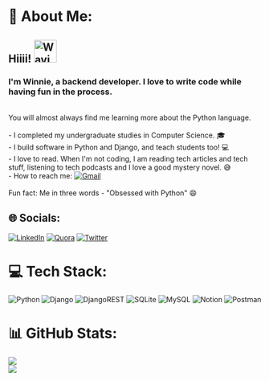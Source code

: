 # 💫 About Me:
## Hiiii! <img src="https://raw.githubusercontent.com/nixin72/nixin72/master/wave.gif" alt="Waving hand animated gif" height="45" width="45" style="max-width: 100%; display: inline-block;" data-target="animated-image.originalImage">  <br><h3>I'm Winnie, a backend developer. I love to write code while having fun in the process.</h3> <br>You will almost always find me learning more about the Python language.<br><br>- I completed my undergraduate studies in Computer Science. :mortar_board: <br>- I build software in Python and Django, and teach students too! :computer: <br>- I love to read. When I'm not coding, I am reading tech articles and tech stuff, listening to tech podcasts and I love a good mystery novel. :sweat_smile:<br>- How to reach me: [![Gmail](https://img.shields.io/badge/Gmail-D14836?style=flat&logo=gmail&logoColor=white)](mailto:winifredigboama@gmail.com)  <br><br>Fun fact: Me in three words - "Obsessed with Python" :smile: <br>


## 🌐 Socials:
[![LinkedIn](https://img.shields.io/badge/LinkedIn-%230077B5.svg?logo=linkedin&logoColor=white)](www.linkedin.com/in/winifred-igboama) [![Quora](https://img.shields.io/badge/Quora-%23B92B27.svg?logo=Quora&logoColor=white)](https://quora.com/profile/Winifred-Igboama) [![Twitter](https://img.shields.io/badge/Twitter-%231DA1F2.svg?logo=Twitter&logoColor=white)](https://twitter.com/@__WinnieFred__) 

# 💻 Tech Stack:
![Python](https://img.shields.io/badge/python-3670A0?style=plastic&logo=python&logoColor=ffdd54) ![Django](https://img.shields.io/badge/django-%23092E20.svg?style=plastic&logo=django&logoColor=white) ![DjangoREST](https://img.shields.io/badge/DJANGO-REST-ff1709?style=plastic&logo=django&logoColor=white&color=ff1709&labelColor=gray) ![SQLite](https://img.shields.io/badge/sqlite-%2307405e.svg?style=plastic&logo=sqlite&logoColor=white) ![MySQL](https://img.shields.io/badge/mysql-%2300f.svg?style=plastic&logo=mysql&logoColor=white) ![Notion](https://img.shields.io/badge/Notion-%23000000.svg?style=plastic&logo=notion&logoColor=white) ![Postman](https://img.shields.io/badge/Postman-FF6C37?style=plastic&logo=postman&logoColor=white)
# 📊 GitHub Stats:
![](https://github-readme-stats.vercel.app/api?username=Winnie-Fred&theme=blueberry&hide_border=false&include_all_commits=true&count_private=true)<br/>
![](https://github-readme-streak-stats.herokuapp.com/?user=Winnie-Fred&theme=blueberry&hide_border=false)<br/>
